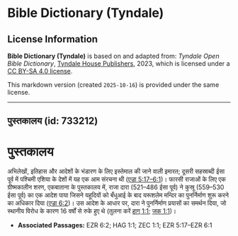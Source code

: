 # Bible Dictionary (Tyndale)

## License Information

**Bible Dictionary (Tyndale)** is based on and adapted from: _Tyndale Open Bible Dictionary_, [Tyndale House Publishers](https://tyndaleopenresources.com/), 2023, which is licensed under a [CC BY-SA 4.0 license](https://creativecommons.org/licenses/by-sa/4.0/legalcode.en).

This markdown version (created `2025-10-16`) is provided under the same license.



--------------------------------

## पुस्तकालय (id: 733212)

पुस्तकालय
=========

अभिलेखों, इतिहास और आदेशों के भंडारण के लिए इस्तेमाल की जाने वाली इमारत; दूसरी सहस्राब्दी ईसा पूर्व में पश्चिमी एशिया के देशों में यह एक आम संरचना थी ([एज्रा 5:17–6:1](https://ref.ly/Ezra5:17-Ezra6:1))। फारसी राजाओं के लिए एक ग्रीष्मकालीन शरण, एकबाताना के पुस्तकालय में, राजा दारा (521–486 ईसा पूर्व) ने कुस्रू (559–530 ईसा पूर्व) का एक आदेश पाया जिसने यहूदियों को बँधुआई के बाद यरूशलेम मन्दिर का पुनर्निर्माण शुरू करने का अधिकार दिया ([एज्रा 6:2](https://ref.ly/Ezra6:2))। उस आदेश के आधार पर, दारा ने पुनर्निर्माण प्रयासों का समर्थन दिया, जो स्थानीय विरोध के कारण 16 वर्षों से रुके हुए थे (तुलना करें [हाग् 1:1](https://ref.ly/Hag1:1); [जक 1:1](https://ref.ly/Zech1:1))।

* **Associated Passages:** EZR 6:2; HAG 1:1; ZEC 1:1; EZR 5:17–EZR 6:1

